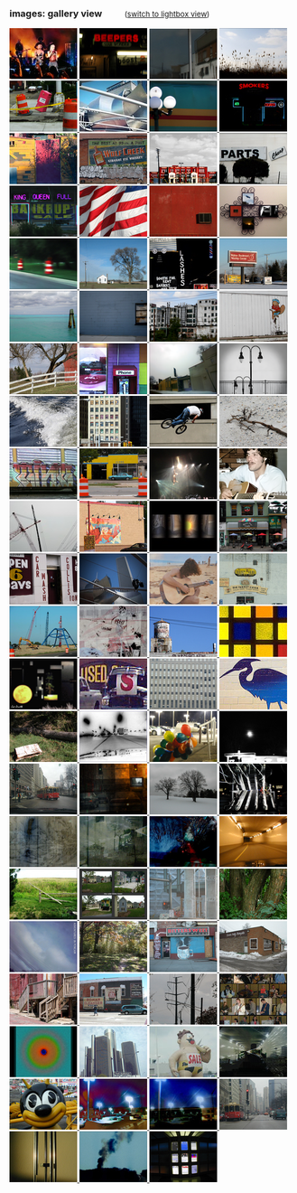 <script>document.title="𝗯𝘂𝗹𝗹𝘁𝗼𝘄𝗻.𝟮𝟬𝟮𝟮 | images: gallery"</script>

<h3>images: gallery view  <span style="font-size:.8em;margin-left:36px;font-weight:400;"> (<a href="/images/lightbox/">switch to lightbox view</a>) </span></h3>
<div class="gallery-container">
	<a class="image" href="/images/gweneve/"><img alt="" src="/images/thumbs/thumb_gweneve.jpg">
</a>
	<a class="image" href="/images/beepers/"><img alt="" src="/images/thumbs/thumb_beepers.jpg">
</a>
	<a class="image" href="/images/scenes_in_a_window/"><img alt="" src="/images/thumbs/thumb_scenes_in_a_window.jpg">
</a>
	<a class="image" href="/images/skyform_112/"><img alt="" src="/images/thumbs/thumb_skyform_112.jpg">
</a>
	<a class="image" href="/images/tipsy/"><img alt="" src="/images/thumbs/thumb_tipsy.jpg">
</a>
	<a class="image" href="/images/windy_remix/"><img alt="" src="/images/thumbs/thumb_windy_remix.jpg">
</a>
	<a class="image" href="/images/public/"><img alt="" src="/images/thumbs/thumb_pub(lic).jpg">
</a>
	<a class="image" href="/images/smokers/"><img alt="" src="/images/thumbs/thumb_smokers.jpg">
</a>
	<a class="image" href="/images/techniwonder/"><img alt="" src="/images/thumbs/thumb_techniwonder.jpg">
</a>
	<a class="image" href="/images/wolf_creek/"><img alt="" src="/images/thumbs/thumb_wolf_creek.jpg">
</a>
	<a class="image" href="/images/joes_playtime/"><img alt="" src="/images/thumbs/thumb_joes_playtime.jpg">
</a>
	<a class="image" href="/images/cheap/"><img alt="" src="/images/thumbs/thumb_cheap.jpg">
</a>
	<a class="image" href="/images/in_the_red/"><img alt="" src="/images/thumbs/thumb_in_the_red.jpg">
</a>
	<a class="image" href="/images/symbolic_winds/"><img alt="" src="/images/thumbs/thumb_symbolic_winds.jpg">
</a>
	<a class="image" href="/images/air/"><img alt="" src="/images/thumbs/thumb_air.jpg">
</a>
	<a class="image" href="/images/playtime2/"><img alt="" src="/images/thumbs/thumb_playtime2.jpg">
</a>
	<a class="image" href="/images/road-dreams/"><img alt="" src="/images/thumbs/thumb_road-dreams.jpg">
</a>
	<a class="image" href="/images/little_white_house/"><img alt="" src="/images/thumbs/thumb_little_white_house.jpg">
</a>
	<a class="image" href="/images/lashes/"><img alt="" src="/images/thumbs/thumb_lashes.jpg">
</a>
	<a class="image" href="/images/alcoholics_for_christ/"><img alt="" src="/images/thumbs/thumb_alcoholics_for_christ.jpg">
</a>
	<a class="image" href="/images/bluegreen_forever/"><img alt="" src="/images/thumbs/thumb_bluegreen_forever.jpg">
</a>
	<a class="image" href="/images/in_the_blues/"><img alt="" src="/images/thumbs/thumb_in_the_blues.jpg">
</a>
	<a class="image" href="/images/zombe/"><img alt="" src="/images/thumbs/thumb_zombe.jpg">
</a>
	<a class="image" href="/images/larry/"><img alt="" src="/images/thumbs/thumb_larry.jpg">
</a>
	<a class="image" href="/images/that_barn_on_indianwood_2/"><img alt="" src="/images/thumbs/thumb_that_barn_on_indianwood_2.jpg">
</a>
	<a class="image" href="/images/third_street/"><img alt="" src="/images/thumbs/thumb_third_street.png">
</a>
	<a class="image" href="/images/always_seeking/"><img alt="" src="/images/thumbs/thumb_always_seeking.png">
</a>
	<a class="image" href="/images/skyform_61/"><img alt="" src="/images/thumbs/thumb_skyform_61.png">
</a>
	<a class="image" href="/images/wake/"><img alt="" src="/images/thumbs/thumb_wake.jpg">
</a>
	<a class="image" href="/images/rikrik/"><img alt="" src="/images/thumbs/thumb_rikrik.jpg">
</a>
	<a class="image" href="/images/offroad_2/"><img alt="" src="/images/thumbs/thumb_offroad_2.jpg">
</a>
	<a class="image" href="/images/forgotten_coast/"><img alt="" src="/images/thumbs/thumb_forgotten_coast.jpg">
</a>
	<a class="image" href="/images/at_the_crossing/"><img alt="" src="/images/thumbs/thumb_at_the_crossing.jpg">
</a>
	<a class="image" href="/images/21355/"><img alt="" src="/images/thumbs/thumb_21355.jpg">
</a>
	<a class="image" href="/images/pink/"><img alt="" src="/images/thumbs/thumb_pink.jpg">
</a>
	<a class="image" href="/images/this-guy/"><img alt="" src="/images/thumbs/thumb_this-guy.png">
</a>
	<a class="image" href="/images/skyform_38/"><img alt="" src="/images/thumbs/thumb_skyform_38.jpg">
</a>
	<a class="image" href="/images/chicken/"><img alt="" src="/images/thumbs/thumb_change_your_chicken.jpg">
</a>
	<a class="image" href="/images/playing-with-bottles/"><img alt="" src="/images/thumbs/thumb_playing-with-bottles.jpg">
</a>
	<a class="image" href="/images/red_scooter/"><img alt="" src="/images/thumbs/thumb_red_scooter.jpg">
</a>
	<a class="image" href="/images/12199/"><img alt="" src="/images/thumbs/thumb_12199.jpg">
</a>
	<a class="image" href="/images/upthere/"><img alt="" src="/images/thumbs/thumb_upthere.jpg">
</a>
	<a class="image" href="/images/mbjoe/"><img alt="" src="/images/thumbs/thumb_mbjoe.jpg">
</a>
	<a class="image" href="/images/the_turkey_grill/"><img alt="" src="/images/thumbs/thumb_the_turkey_grill.png">
</a>
	<a class="image" href="/images/into_the_form/"><img alt="" src="/images/thumbs/thumb_into_the_form.png">
</a>
	<a class="image" href="/images/urban_dream/"><img alt="" src="/images/thumbs/thumb_urban_dream.jpg">
</a>
	<a class="image" href="/images/skyform_142/"><img alt="" src="/images/thumbs/thumb_skyform_142.png">
</a>
	<a class="image" href="/images/textures/"><img alt="" src="/images/thumbs/thumb_textures.jpg">
</a>
	<a class="image" href="/images/041799/"><img alt="" src="/images/thumbs/thumb_041799.jpg">
</a>
	<a class="image" href="/images/tackysale/"><img alt="" src="/images/thumbs/thumb_tackysale.jpg">
</a>
	<a class="image" href="/images/windowall/"><img alt="" src="/images/thumbs/thumb_windowall.jpg">
</a>
	<a class="image" href="/images/pawpaw/"><img alt="" src="/images/thumbs/thumb_pawpaw.jpg">
</a>
	<a class="image" href="/images/tarnished/"><img alt="" src="/images/thumbs/thumb_tarnished.jpg">
</a>
	<a class="image" href="/images/converge/"><img alt="" src="/images/thumbs/thumb_converge.jpg">
</a>
	<a class="image" href="/images/balloons/"><img alt="" src="/images/thumbs/thumb_balloons.jpg">
</a>
	<a class="image" href="/images/firstfull/"><img alt="" src="/images/thumbs/thumb_firstfull.jpg">
</a>
	<a class="image" href="/images/michiganave/"><img alt="" src="/images/thumbs/thumb_michiganave.jpg">
</a>
	<a class="image" href="/images/firewall/"><img alt="" src="/images/thumbs/thumb_firewall.jpg">
</a>
	<a class="image" href="/images/isoduo/"><img alt="" src="/images/thumbs/thumb_isoduo.jpg">
</a>
	<a class="image" href="/images/escalator/"><img alt="" src="/images/thumbs/thumb_escalator.jpg">
</a>
	<a class="image" href="/images/turalia/"><img alt="" src="/images/thumbs/thumb_turalia.jpg">
</a>
	<a class="image" href="/images/inothing/"><img alt="" src="/images/thumbs/thumb_inothing.jpg">
</a>
	<a class="image" href="/images/implode/"><img alt="" src="/images/thumbs/thumb_implode.jpg">
</a>
	<a class="image" href="/images/tunnel/"><img alt="" src="/images/thumbs/thumb_tunnel.jpg">
</a>
	<a class="image" href="/images/fenceless/"><img alt="" src="/images/thumbs/thumb_fenceless.jpg">
</a>
	<a class="image" href="/images/odd/"><img alt="" src="/images/thumbs/thumb_odd.jpg">
</a>
	<a class="image" href="/images/plastic_tomorrow/"><img alt="" src="/images/thumbs/thumb_plastic_tomorrow.jpg">
</a>
	<a class="image" href="/images/tritrunk/"><img alt="" src="/images/thumbs/thumb_tritrunk.jpg">
</a>
	<a class="image" href="/images/pencam1/"><img alt="" src="/images/thumbs/thumb_pencam1.jpg">
</a>
	<a class="image" href="/images/awalk/"><img alt="" src="/images/thumbs/thumb_awalk.jpg">
</a>
	<a class="image" href="/images/bittersweet/"><img alt="" src="/images/thumbs/thumb_bittersweet.jpg">
</a>
	<a class="image" href="/images/holy_temple/"><img alt="" src="/images/thumbs/thumb_holy_temple.jpg">
</a>
	<a class="image" href="/images/porches/"><img alt="" src="/images/thumbs/thumb_porches.jpg">
</a>
	<a class="image" href="/images/retrowall/"><img alt="" src="/images/thumbs/thumb_retrowall.jpg">
</a>
	<a class="image" href="/images/wiredsky/"><img alt="" src="/images/thumbs/thumb_wiredsky.jpg">
</a>
	<a class="image" href="/images/artnight/"><img alt="" src="/images/thumbs/thumb_artnight.jpg">
</a>
	<a class="image" href="/images/focus/"><img alt="" src="/images/thumbs/thumb_focus.jpg">
</a>
	<a class="image" href="/images/little_skyline/"><img alt="" src="/images/thumbs/thumb_little_skyline.jpg">
</a>
	<a class="image" href="/images/saleguy/"><img alt="" src="/images/thumbs/thumb_saleguy.jpg">
</a>
	<a class="image" href="/images/wrapit/"><img alt="" src="/images/thumbs/thumb_wrapit.jpg">
</a>
	<a class="image" href="/images/beebee/"><img alt="" src="/images/thumbs/thumb_beebee.jpg">
</a>
	<a class="image" href="/images/burst/"><img alt="" src="/images/thumbs/thumb_burst.jpg">
</a>
	<a class="image" href="/images/burst2/"><img alt="" src="/images/thumbs/thumb_burst2.jpg">
</a>
	<a class="image" href="/images/canyon/"><img alt="" src="/images/thumbs/thumb_canyon.jpg">
</a>
	<a class="image" href="/images/chimes1/"><img alt="" src="/images/thumbs/thumb_chimes1.jpg">
</a>
	<a class="image" href="/images/impendium/"><img alt="" src="/images/thumbs/thumb_impendium.jpg">
</a>
	<a class="image" href="/images/windows/"><img alt="" src="/images/thumbs/thumb_windows.jpg">
</a>
</div>
			